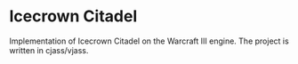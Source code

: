 # Icecrown Citadel

Implementation of Icecrown Citadel on the Warcraft III engine.
The project is written in cjass/vjass.
